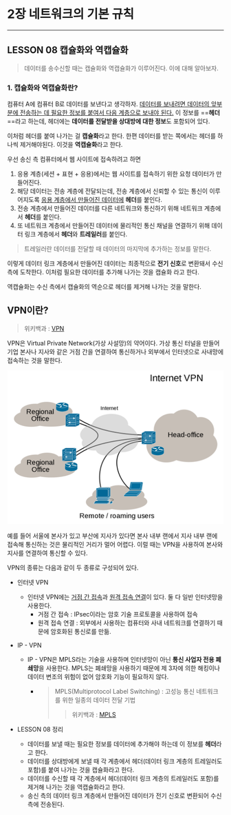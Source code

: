 # 2장 네트워크의 기본 규칙

---

## LESSON 08 캡슐화와 역캡슐화

> 데이터를 송수신할 때는 캡슐화와 역캡슐화가 이루어진다. 이에 대해 알아보자.



### 1. 캡슐화와 역캡슐화란?

컴퓨터 A에 컴퓨터 B로 데이터를 보낸다고 생각하자. <u>데이터를 보내려면 데이터의 앞부분에 전송하는 데 필요한 정보를 붙여서 다음 계층으로 보내야 된다.</u> 이 정보를 ==**헤더**==라고 하는데, 헤더에는 **데이터를 전달받을 상대방에 대한 정보**도 포함되어 있다.

이처럼 헤더를 붙여 나가는 걸 **캡슐화**라고 한다. 한편 데이터를 받는 쪽에서는 헤더를 하나씩 제거해야된다. 이것을 **역캡슐화**라고 한다.

우선 송신 측 컴퓨터에서 웹 사이트에 접속하려고 하면

1. 응용 계층(세션 + 표현 + 응용)에서는 웹 사이트를 접속하기 위한 요청 데이터가 만들어진다.
2. 해당 데이터는 전송 계층에 전달되는데, 전송 계층에서 신뢰할 수 있는 통신이 이루어지도록 <u>응용 계층에서 만들어진 데이터에</u> **헤더**를 붙인다.
3. 전송 계층에서 만들어진 데이터를 다른 네트워크와 통신하기 위해 네트워크 계층에서 **헤더**를 붙인다.
4. 또 네트워크 계층에서 만들어진 데이터에 물리적인 통신 채널을 연결하기 위해 데이터 링크 계층에서 **헤더**와 **트레일러**를 붙인다.

> 트레일러란 데이터를 전달할 때 데이터의 마지막에 추가하는 정보를 말한다.

이렇게 데이터 링크 계층에서 만들어진 데이터는 최종적으로 **전기 신호**로 변환돼서 수신 측에 도착한다. 이처럼 필요한 데이터를 추가해 나가는 것을 캡슐화 라고 한다.

역캡슐화는 수신 측에서 캡슐화의 역순으로 헤더를 제거해 나가는 것을 말한다.



## VPN이란?

> 위키백과 : [VPN](https://ko.wikipedia.org/wiki/%EA%B0%80%EC%83%81%EC%82%AC%EC%84%A4%EB%A7%9D)

VPN은 Virtual Private Network(가상 사설망)의 약어이다. 가상 통신 터널을 만들어 기업 본사나 지사와 같은 거점 간을 연결하여 통신하거나 외부에서 인터넷으로 사내망에 접속하는 것을 말한다.

![img](2장_08_캡슐화와_역캡슐화.assets/1280px-Virtual_Private_Network_overview.svg.png)

예를 들어 서울에 본사가 있고 부산에 지사가 있다면 본사 내부 랜에서 지사 내부 랜에 접속해 통신하는 것은 물리적인 거리가 멀어 어렵다. 이럴 때는 VPN을 사용하여 본사와 지사를 연결하여 통신할 수 있다.

VPN의 종류는 다음과 같이 두 종류로 구성되어 있다.

* 인터넷 VPN

  * 인터넷 VPN에는 <u>거점 간 접속</u>과 <u>원격 접속 연결</u>이 있다. 둘 다 일반 인터넷망을 사용한다.
    * 거점 간 접속 : IPsec이라는 암호 기술 프로토콜을 사용하여 접속
    * 원격 접속 연결 : 외부에서 사용하는 컴퓨터와 사내 네트워크를 연결하기 때문에 암호화된 통신로를 만듦.

* IP - VPN

  * IP - VPN은 MPLS라는 기술을 사용하며 인터넷망이 아닌 **통신 사업자 전용 폐쇄망**을 사용한다. MPLS는 폐쇄망을 사용하기 때문에 제 3자에 의한 해킹이나 데이터 변조의 위험이 없어 암호화 기능이 필요하지 않다.

    * > MPLS(Multiprotocol Label Switching) : 고성능 통신 네트워크를 위한 일종의 데이터 전달 기법
      >
      > > 위키백과 : [MPLS](https://ko.wikipedia.org/wiki/%EB%8B%A4%EC%A4%91_%ED%94%84%EB%A1%9C%ED%86%A0%EC%BD%9C_%EB%A0%88%EC%9D%B4%EB%B8%94_%EC%8A%A4%EC%9C%84%EC%B9%AD)



* LESSON 08 정리
  * 데이터를 보낼 때는 필요한 정보를 데이터에 추가해야 하는데 이 정보를 **헤더**라고 한다.
  * 데이터를 상대방에게 보낼 때 각 계층에서 헤더(데이터 링크 계층의 트레일러도 포함)를 붙여 나가는 것을 캡슐화라고 한다.
  * 데이터를 수신할 때 각 계층에서 헤더(데이터 링크 계층의 트레일러도 포함)를 제거해 나가는 것을 역캡슐화라고 한다.
  * 송신 측의 데이터 링크 계층에서 만들어진 데이터가 전기 신호로 변환되어 수신 측에 전송된다.

